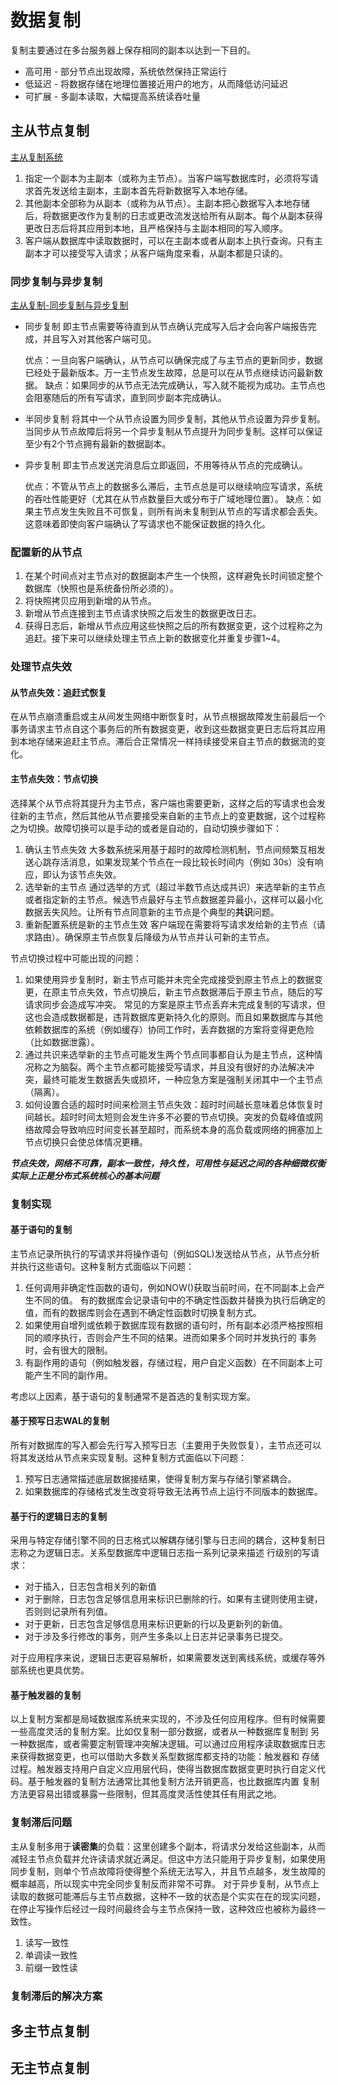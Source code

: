 # 数据复制

复制主要通过在多台服务器上保存相同的副本以达到一下目的。

* 高可用 - 部分节点出现故障，系统依然保持正常运行
* 低延迟 - 将数据存储在地理位置接近用户的地方，从而降低访问延迟
* 可扩展 - 多副本读取，大幅提高系统读吞吐量

## 主从节点复制

[主从复制系统]()

1. 指定一个副本为主副本（或称为主节点）。当客户端写数据库时，必须将写请求首先发送给主副本，主副本首先将新数据写入本地存储。
2. 其他副本全部称为从副本（或称为从节点）。主副本把心数据写入本地存储后，将数据更改作为复制的日志或更改流发送给所有从副本。每个从副本获得更改日志后将其应用到本地，且严格保持与主副本相同的写入顺序。
3. 客户端从数据库中读取数据时，可以在主副本或者从副本上执行查询。只有主副本才可以接受写入请求；从客户端角度来看，从副本都是只读的。

### 同步复制与异步复制

[主从复制-同步复制与异步复制]()

* 同步复制
  即主节点需要等待直到从节点确认完成写入后才会向客户端报告完成，并且写入对其他客户端可见。
  
  优点：一旦向客户端确认，从节点可以确保完成了与主节点的更新同步，数据已经处于最新版本。万一主节点发生故障，总是可以在从节点继续访问最新数据。
  缺点：如果同步的从节点无法完成确认，写入就不能视为成功。主节点也会阻塞随后的所有写请求，直到同步副本完成确认。
  
* 半同步复制
  将其中一个从节点设置为同步复制，其他从节点设置为异步复制。当同步从节点故障后将另一个异步复制从节点提升为同步复制。这样可以保证至少有2个节点拥有最新的数据副本。

* 异步复制
  即主节点发送完消息后立即返回，不用等待从节点的完成确认。
  
  优点：不管从节点上的数据多么滞后，主节点总是可以继续响应写请求，系统的吞吐性能更好（尤其在从节点数量巨大或分布于广域地理位置）。
  缺点：如果主节点发生失败且不可恢复，则所有尚未复制到从节点的写请求都会丢失。这意味着即使向客户端确认了写请求也不能保证数据的持久化。

### 配置新的从节点

1. 在某个时间点对主节点对的数据副本产生一个快照，这样避免长时间锁定整个数据库（快照也是系统备份所必须的）。
2. 将快照拷贝应用到新增的从节点。
3. 新增从节点连接到主节点请求快照之后发生的数据更改日志。
4. 获得日志后，新增从节点应用这些快照之后的所有数据变更，这个过程称之为追赶。接下来可以继续处理主节点上新的数据变化并重复步骤1~4。

### 处理节点失效

#### 从节点失效：追赶式恢复

在从节点崩溃重启或主从间发生网络中断恢复时，从节点根据故障发生前最后一个事务请求主节点自这个事务后的所有数据变更，收到这些数据变更日志后将其应用到本地存储来追赶主节点。滞后合正常情况一样持续接受来自主节点的数据流的变化。

#### 主节点失效：节点切换

选择某个从节点将其提升为主节点，客户端也需要更新，这样之后的写请求也会发往新的主节点，然后其他从节点要接受来自新的主节点上的变更数据，这个过程称之为切换。故障切换可以是手动的或者是自动的，自动切换步骤如下：

1. 确认主节点失效
   大多数系统采用基于超时的故障检测机制，节点间频繁互相发送心跳存活消息，如果发现某个节点在一段比较长时间内（例如 30s）没有响应，即认为该节点失效。
2. 选举新的主节点
   通过选举的方式（超过半数节点达成共识）来选举新的主节点或者指定新的主节点。候选节点最好与主节点数据差异最小，这样可以最小化数据丢失风险。让所有节点同意新的主节点是个典型的**共识**问题。
3. 重新配置系统是新的主节点生效
   客户端现在需要将写请求发给新的主节点（请求路由）。确保原主节点恢复后降级为从节点并认可新的主节点。

节点切换过程中可能出现的问题：

1. 如果使用异步复制时，新主节点可能并未完全完成接受到原主节点上的数据变更，在原主节点失效，节点切换后，新主节点数据滞后于原主节点，随后的写请求同步会造成写冲突。
常见的方案是原主节点丢弃未完成复制的写请求，但这也会造成数据都是，违背数据库更新持久化的原则。而且如果数据库与其他依赖数据库的系统（例如缓存）协同工作时，丢弃数据的方案将变得更危险（比如数据泄露）。
2. 通过共识来选举新的主节点可能发生两个节点同事都自认为是主节点，这种情况称之为脑裂。两个主节点都可能接受写请求，并且没有很好的办法解决冲突，最终可能发生数据丢失或损坏，一种应急方案是强制关闭其中一个主节点（隔离）。
3. 如何设置合适的超时时间来检测主节点失效：超时时间越长意味着总体恢复时间越长。超时时间太短则会发生许多不必要的节点切换。突发的负载峰值或网络故障会导致响应时间变长甚至超时，而系统本身的高负载或网络的拥塞加上节点切换只会使总体情况更糟。

***节点失效，网络不可靠，副本一致性，持久性，可用性与延迟之间的各种细微权衡实际上正是分布式系统核心的基本问题***

### 复制实现

#### 基于语句的复制

主节点记录所执行的写请求并将操作语句（例如SQL)发送给从节点，从节点分析并执行这些语句。这种复制方式面临以下问题：

1. 任何调用非确定性函数的语句，例如NOW()获取当前时间，在不同副本上会产生不同的值。
   有的数据库会记录语句中的不确定性函数并替换为执行后确定的值，而有的数据库则会在遇到不确定性函数时切换复制方式。
2. 如果使用自增列或依赖于数据库现有数据的语句时，所有副本必须严格按照相同的顺序执行，否则会产生不同的结果。进而如果多个同时并发执行的
   事务时，会有很大的限制。
3. 有副作用的语句（例如触发器，存储过程，用户自定义函数）在不同副本上可能产生不同的副作用。

考虑以上因素，基于语句的复制通常不是首选的复制实现方案。

#### 基于预写日志WAL的复制

所有对数据库的写入都会先行写入预写日志（主要用于失败恢复），主节点还可以将其发送给从节点来实现复制。这种复制方式面临以下问题：

1. 预写日志通常描述底层数据接结果，使得复制方案与存储引擎紧耦合。
2. 如果数据库的存储格式发生改变将导致无法再节点上运行不同版本的数据库。

#### 基于行的逻辑日志的复制

采用与特定存储引擎不同的日志格式以解耦存储引擎与日志间的耦合，这种复制日志称之为逻辑日志。关系型数据库中逻辑日志指一系列记录来描述
行级别的写请求：

* 对于插入，日志包含相关列的新值
* 对于删除，日志包含足够信息用来标识已删除的行。如果有主键则使用主键，否则则记录所有列值。
* 对于更新，日志包含足够信息用来标识更新的行以及更新列的新值。
* 对于涉及多行修改的事务，则产生多条以上日志并记录事务已提交。

对于应用程序来说，逻辑日志更容易解析，如果需要发送到离线系统，或缓存等外部系统也更具优势。

#### 基于触发器的复制

以上复制方案都是局域数据库系统来实现的，不涉及任何应用程序。但有时候需要一些高度灵活的复制方案。比如仅复制一部分数据，或者从一种数据库复制到
另一种数据库，或者需要定制管理冲突解决逻辑。可以通过应用程序读取数据库日志来获得数据变更，也可以借助大多数关系型数据库都支持的功能：触发器和
存储过程。触发器支持用户自定义应用层代码，使得当数据库数据变更时执行自定义代码。基于触发器的复制方法通常比其他复制方法开销更高，也比数据库内置
复制方法更容易出错或暴露一些限制，但其高度灵活性使其任有用武之地。

### 复制滞后问题

主从复制多用于**读密集**的负载：这里创建多个副本，将请求分发给这些副本，从而减轻主节点负载并允许读请求就近满足。但这中方法只能用于异步复制，如果使用同步复制，则单个节点故障将使得整个系统无法写入，并且节点越多，发生故障的概率越高，所以现实中完全同步复制反而非常不可靠。
对于异步复制，从节点上读取的数据可能滞后与主节点数据，这种不一致的状态是个实实在在的现实问题，在停止写操作后经过一段时间最终会与主节点保持一致，这种效应也被称为最终一致性。

1. 读写一致性
2. 单调读一致性
3. 前缀一致性读

### 复制滞后的解决方案

## 多主节点复制

## 无主节点复制
